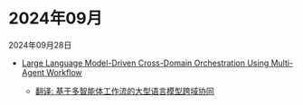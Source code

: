 # 2024年09月

2024年09月28日

- [Large Language Model-Driven Cross-Domain Orchestration Using Multi-Agent Workflow](2024年09月28日/Large_Language_Model-Driven_Cross-Domain_Orchestration_Using_Multi-Agent_Workflow.md)

    - [翻译: 基于多智能体工作流的大型语言模型跨域协同](2024年09月28日/Large_Language_Model-Driven_Cross-Domain_Orchestration_Using_Multi-Agent_Workflow.md)